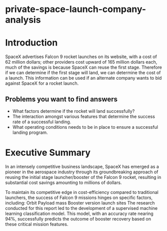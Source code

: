 # private-space-launch-company-analysis
# Introduction
SpaceX advertises Falcon 9 rocket launches on its website, with a cost of 62 million dollars; other providers cost upward of 165 million dollars each, much of the savings is because SpaceX can reuse the first stage. Therefore if we can determine if the first stage will land, we can determine the cost of a launch. This information can be used if an alternate company wants to bid against SpaceX for a rocket launch. 
## Problems you want to find answers
- What factors determine if the rocket will land successfully?
- The interaction amongst various features that determine the success rate of a successful landing.
- What operating conditions needs to be in place to ensure a successful landing program.

# Executive Summary
In an intensely competitive business landscape, SpaceX has emerged as a pioneer in the aerospace industry through its groundbreaking approach of reusing the initial stage launcher/booster of the Falcon 9 rocket, resulting in substantial cost savings amounting to millions of dollars.

To maintain its competitive edge in cost-efficiency compared to traditional launchers, the success of Falcon 9 missions hinges on specific factors, including:
Orbit 
Payload mass 
Booster version 
launch sites
The research conducted for this report led to the development of a  supervised machine learning classification model. This model, with an accuracy rate nearing 94%, successfully predicts the outcome of booster recovery based on these critical mission features.

